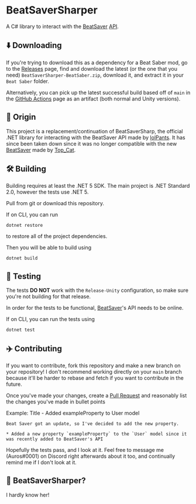 # BeatSaverSharper

A C# library to interact with the [BeatSaver](https://beatsaver.com) [API](https://api.beatsaver.com/docs).

## ⬇️ Downloading

If you're trying to download this as a dependency for a Beat Saber mod, go to the [Releases]() page, find and download the latest (or the one that you need) `BeatSaverSharper-BeatSaber.zip`, download it, and extract it in your `Beat Saber` folder.

Alternatively, you can pick up the latest successful build based off of `main` in the [GitHub Actions](https://github.com/Auros/BeatSaverSharper/actions) page as an artifact (both normal and Unity versions).

## 🌱 Origin

This project is a replacement/continuation of BeatSaverSharp, the official .NET library for interacting with the BeatSaver API made by [lolPants](https://github.com/lolPants). It has since been taken down since it was no longer compatible with the new [BeatSaver](https://github.com/beatmaps-io/beatsaver-main) made by [Top_Cat](https://github.com/Top-Cat).

## 🛠️ Building

Building requires at least the .NET 5 SDK. The main project is .NET Standard 2.0, however the tests use .NET 5.

Pull from git or download this repository.

If on CLI, you can run

```
dotnet restore
```
to restore all of the project dependencies.

Then you will be able to build using 
```
dotnet build
```

## 🧪 Testing

The tests **DO NOT** work with the `Release-Unity` configuration, so make sure you're not building for that release.

In order for the tests to be functional, [BeatSaver](https://beatsaver.com)'s API needs to be online.

If on CLI, you can run the tests using
```
dotnet test
```

## ✈️ Contributing

If you want to contribute, fork this repository and make a new branch on your repository! I don't recommend working directly on your `main` branch because it'll be harder to rebase and fetch if you want to contribute in the future.

Once you've made your changes, create a [Pull Request](https://github.com/Auros/BeatSaverSharper/pulls) and reasonably list the changes you've made in bullet points

Example:
Title - Added exampleProperty to User model
```
Beat Saver got an update, so I've decided to add the new property.

* Added a new property `exampleProperty` to the `User` model since it was recently added to BeatSaver's API
```

Hopefully the tests pass, and I look at it. Feel free to message me (Auros#0001) on Discord right afterwards about it too, and continually remind me if I don't look at it.

## 🤡 BeatSaverSharper?
I hardly know her!